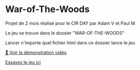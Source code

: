 # War-of-The-Woods

Projet de 2 mois réalisé pour le CIR DAY par Adam V et Paul M

Le jeu se trouve dans le dossier "WAR-OF-THE-WOODS"

Lancer n'importe quel fichier html dans ce dossier lance le jeu

[🎥 Voir la démonstration vidéo](https://youtu.be/D5m-zKRPaQM?si=F9mxVXRAbMjTvzYp)

[Essayez le jeu ici](https://war-of-the-woods.onrender.com/)
